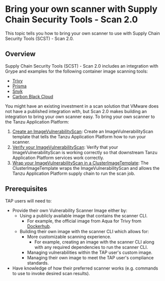 # Bring your own scanner with Supply Chain Security Tools - Scan 2.0

This topic tells you how to bring your own scanner to use with Supply Chain Security Tools (SCST) - Scan 2.0.

## <a id="overview"></a>Overview

Supply Chain Security Tools (SCST) - Scan 2.0 includes an integration with Grype and examples for the following container image scanning tools:

- [Trivy](ivs-trivy.hbs.md)
- [Prisma](ivs-prisma.hbs.md)
- [Snyk](ivs-snyk.hbs.md)
- [Carbon Black Cloud](ivs-carbon-black.hbs.md)

You might have an existing investment in a scan solution that VMware does not have a published integration with, but Scan 2.0 makes building an integration to bring your own scanner easy. To bring your own scanner to the Tanzu Application Platform:

1. [Create an ImageVulnerabilityScan](ivs-create-your-own.hbs.md): Create an ImageVulnerabilityScan template that tells the Tanzu Application Platform how to run your scanner.
2. [Verify your ImageVulnerabilityScan](verify-app-scanning.hbs.md): Verify that your ImageVulnerabilityScan is working correctly so that downstream Tanzu Application Platform services work correctly.
3. [Wrap your ImageVulnerabilityScan in a ClusterImageTemplate](clusterimagetemplates.hbs.md): The ClusterImageTemplate wraps the ImageVulnerabilityScan and allows the Tanzu Application Platform supply chain to run the scan job.

## <a id="prerequisities"></a>Prerequisites

TAP users will need to:

- Provide their own Vulnerability Scanner Image either by:
  - Using a publicly available image that contains the scanner CLI.
    - For example, the official image from Aqua for Trivy from [Dockerhub](https://hub.docker.com/r/aquasec/trivy/tags).
  - Building their own image with the scanner CLI which allows for:
    - More customizable scanning experience.
      - For example, creating an image with the scanner CLI along with any required dependencies to run the scanner CLI.
    - Managing vulnerabilities within the TAP user's custom image.
    - Managing their own image to meet the TAP user's compliance standards.
- Have knowledge of how their preferred scanner works (e.g. commands to use to invoke desired scan results).